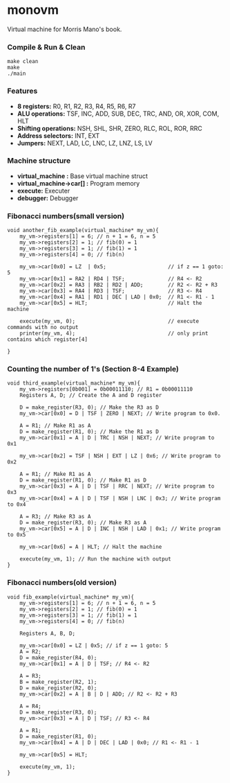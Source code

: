 monovm
======

Virtual machine for Morris Mano's book.

### Compile & Run & Clean

    make clean
    make
    ./main

### Features

  * **8 registers:** R0, R1, R2, R3, R4, R5, R6, R7
  * **ALU operations:** TSF, INC, ADD, SUB, DEC, TRC, AND, OR, XOR, COM, HLT
  * **Shifting operations:** NSH, SHL, SHR, ZERO, RLC, ROL, ROR, RRC
  * **Address selectors:** INT, EXT
  * **Jumpers:** NEXT, LAD, LC, LNC, LZ, LNZ, LS, LV

### Machine structure
  * **virtual_machine :** Base virtual machine struct
  * **virtual_machine->car[] :** Program memory
  * **execute:** Executer
  * **debugger:** Debugger

### Fibonacci numbers(small version)

    void another_fib_example(virtual_machine* my_vm){
        my_vm->registers[1] = 6; // n + 1 = 6, n = 5
        my_vm->registers[2] = 1; // fib(0) = 1
        my_vm->registers[3] = 1; // fib(1) = 1
        my_vm->registers[4] = 0; // fib(n)
        
        my_vm->car[0x0] = LZ  | 0x5;                    // if z == 1 goto: 5
        my_vm->car[0x1] = RA2 | RD4 | TSF;              // R4 <- R2
        my_vm->car[0x2] = RA3 | RB2 | RD2 | ADD;        // R2 <- R2 + R3
        my_vm->car[0x3] = RA4 | RD3 | TSF;              // R3 <- R4
        my_vm->car[0x4] = RA1 | RD1 | DEC | LAD | 0x0;  // R1 <- R1 - 1
        my_vm->car[0x5] = HLT;                          // Halt the machine
    
        execute(my_vm, 0);                              // execute commands with no output
        printer(my_vm, 4);                              // only print contains which register[4]
    
    }
    
### Counting the number of 1's (Section 8-4 Example)

    void third_example(virtual_machine* my_vm){
        my_vm->registers[0b001] = 0b00011110; // R1 = 0b00011110
        Registers A, D; // Create the A and D register
    
        D = make_register(R3, 0); // Make the R3 as D
        my_vm->car[0x0] = D | TSF | ZERO | NEXT; // Write program to 0x0.
    
        A = R1; // Make R1 as A
        D = make_register(R1, 0); // Make the R1 as D
        my_vm->car[0x1] = A | D | TRC | NSH | NEXT; // Write program to 0x1
    
        my_vm->car[0x2] = TSF | NSH | EXT | LZ | 0x6; // Write program to 0x2
        
        A = R1; // Make R1 as A
        D = make_register(R1, 0); // Make R1 as D
        my_vm->car[0x3] = A | D | TSF | RRC | NEXT; // Write program to 0x3
        my_vm->car[0x4] = A | D | TSF | NSH | LNC | 0x3; // Write program to 0x4
        
        A = R3; // Make R3 as A
        D = make_register(R3, 0); // Make R3 as A
        my_vm->car[0x5] = A | D | INC | NSH | LAD | 0x1; // Write program to 0x5
    
        my_vm->car[0x6] = A | HLT; // Halt the machine
    
        execute(my_vm, 1); // Run the machine with output
    }
    
### Fibonacci numbers(old version)
    void fib_example(virtual_machine* my_vm){
        my_vm->registers[1] = 6; // n + 1 = 6, n = 5
        my_vm->registers[2] = 1; // fib(0) = 1
        my_vm->registers[3] = 1; // fib(1) = 1
        my_vm->registers[4] = 0; // fib(n)
    
        Registers A, B, D;
    
        my_vm->car[0x0] = LZ | 0x5; // if z == 1 goto: 5
        A = R2;
        D = make_register(R4, 0);
        my_vm->car[0x1] = A | D | TSF; // R4 <- R2
    
        A = R3;
        B = make_register(R2, 1);
        D = make_register(R2, 0);
        my_vm->car[0x2] = A | B | D | ADD; // R2 <- R2 + R3
    
        A = R4;
        D = make_register(R3, 0);
        my_vm->car[0x3] = A | D | TSF; // R3 <- R4
    
        A = R1;
        D = make_register(R1, 0);
        my_vm->car[0x4] = A | D | DEC | LAD | 0x0; // R1 <- R1 - 1
    
        my_vm->car[0x5] = HLT;
    
        execute(my_vm, 1);
    }
